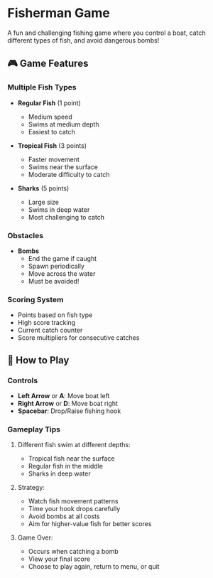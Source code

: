 # Fisherman Game

A fun and challenging fishing game where you control a boat, catch different types of fish, and avoid dangerous bombs!

## 🎮 Game Features

### Multiple Fish Types
- **Regular Fish** (1 point)
  - Medium speed
  - Swims at medium depth
  - Easiest to catch

- **Tropical Fish** (3 points)
  - Faster movement
  - Swims near the surface
  - Moderate difficulty to catch

- **Sharks** (5 points)
  - Large size
  - Swims in deep water
  - Most challenging to catch

### Obstacles
- **Bombs**
  - End the game if caught
  - Spawn periodically
  - Move across the water
  - Must be avoided!

### Scoring System
- Points based on fish type
- High score tracking
- Current catch counter
- Score multipliers for consecutive catches

## 🎯 How to Play

### Controls
- **Left Arrow** or **A**: Move boat left
- **Right Arrow** or **D**: Move boat right
- **Spacebar**: Drop/Raise fishing hook

### Gameplay Tips
1. Different fish swim at different depths:
   - Tropical fish near the surface
   - Regular fish in the middle
   - Sharks in deep water

2. Strategy:
   - Watch fish movement patterns
   - Time your hook drops carefully
   - Avoid bombs at all costs
   - Aim for higher-value fish for better scores

3. Game Over:
   - Occurs when catching a bomb
   - View your final score
   - Choose to play again, return to menu, or quit

